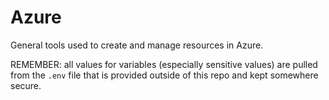 # Azure

General tools used to create and manage resources in Azure.

REMEMBER: all values for variables (especially sensitive values) are pulled from the `.env` file that is provided outside of this repo and kept somewhere secure. 
